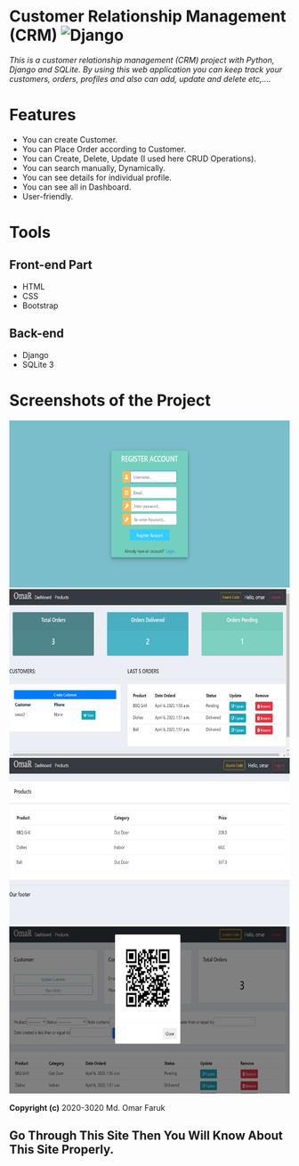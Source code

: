 # Customer Relationship Management (CRM) ![Django](https://img.shields.io/badge/-Django-%23092E20?style=flat-square&logo=Django&logoColor=white)
*This is a customer relationship management (CRM) project with Python, Django and SQLite. By using this web application you can keep track your customers, orders, profiles and also can add, update and delete etc,....*

# Features
* You can create Customer.
* You can Place Order according to Customer.
* You can Create, Delete, Update (I used here CRUD Operations).
* You can search manually, Dynamically.
* You can see details for individual profile.
* You can see all in Dashboard.
* User-friendly.

# Tools
## Front-end Part
* HTML
* CSS
* Bootstrap
## Back-end
* Django
* SQLite 3

# Screenshots of the Project
<p align="center">
  <img width="660" height="300" src="static/screenshots/c.png">
  <img width="660" height="300" src="static/screenshots/a.png">
  <img width="660" height="300" src="static/screenshots/b.png">
  <img width="660" height="300" src="static/screenshots/d.png">
</p>

**Copyright (c)** 2020-3020 Md. Omar Faruk

## Go Through This Site Then You Will Know About This Site Properly.
